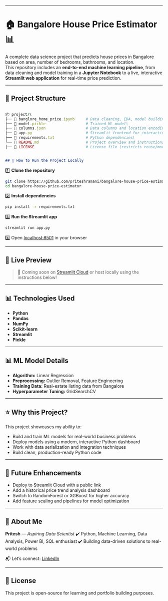 

---
# 🏠 Bangalore House Price Estimator 📊


A complete data science project that predicts house prices in Bangalore based on area, number of bedrooms, bathrooms, and location.  
This repository includes an **end-to-end machine learning pipeline**, from data cleaning and model training in a **Jupyter Notebook** to a live, interactive **Streamlit web application** for real-time price prediction.

---

## 📂 Project Structure

```ruby

📦 project/\
├── 📓 banglore_home_price.ipynb     # Data cleaning, EDA, model building, hyperparameter tuning \
├── 📄 model.pickle                  # Trained ML model\               
├── 📄 columns.json                  # Data columns and location encodings\
├── 📄 app.py                        # Streamlit frontend for interactive house price estimation\
├── 📄 requirements.txt              # Python dependencies\
└── 📄 README.md                     # Project overview and instructions\
├── 📄 LICENSE                       # License file (restricts reuse/modification)\

```
  
```markdown

## 🚀 How to Run the Project Locally 

```

1️⃣ **Clone the repository**  

```bash
git clone https://github.com/priteshramani/bangalore-house-price-estimator
cd bangalore-house-price-estimator
```

2️⃣ **Install dependencies**

```bash
pip install -r requirements.txt
```

3️⃣ **Run the Streamlit app**

```bash
streamlit run app.py
```

4️⃣ Open [localhost:8501](http://localhost:8501) in your browser

---


## 🚀 Live Preview

> 📌 Coming soon on [Streamlit Cloud](https://share.streamlit.io/) or host locally using the instructions below!

---

## 📊 Technologies Used

* **Python**
* **Pandas**
* **NumPy**
* **Scikit-learn**
* **Streamlit**
* **Pickle**

---

## 📊 ML Model Details

* **Algorithm:** Linear Regression
* **Preprocessing:** Outlier Removal, Feature Engineering
* **Training Data:** Real-estate listing data from Bangalore
* **Hyperparameter Tuning:** GridSearchCV

---

## ⭐ Why this Project?

This project showcases my ability to:

* Build and train ML models for real-world business problems
* Deploy models using a modern, interactive Python dashboard
* Work with data serialization and integration techniques
* Build clean, production-ready Python code

---

## 📌 Future Enhancements

* Deploy to Streamlit Cloud with a public link
* Add a historical price trend analysis dashboard
* Switch to RandomForest or XGBoost for higher accuracy
* Add feature scaling and pipelines for model optimization

---

## 📣 About Me

**Pritesh** — *Aspiring Data Scientist*
✔️ Python, Machine Learning, Data Analysis, Power BI, SQL enthusiast
✔️ Building data-driven solutions to real-world problems

📬 Let’s connect: [LinkedIn](https://www.linkedin.com/in/pritesh-ramani)

---
## 📝 License

This project is open-source for learning and portfolio building purposes.
